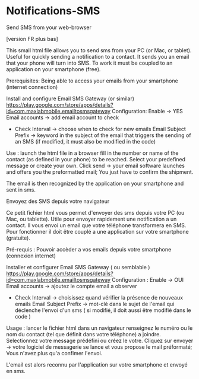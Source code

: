 # Notifications-SMS

Send SMS from your web-browser

[version FR plus bas]

This small html file allows you to send sms from your PC (or Mac, or tablet).
Useful for quickly sending a notification to a contact.
It sends you an email that your phone will turn into SMS.
To work it must be coupled to an application on your smartphone (free).

Prerequisites:
Being able to access your emails from your smartphone (internet connection)

Install and configure Email SMS Gateway (or similar)
https://play.google.com/store/apps/details?id=com.maxlabmobile.emailtosmsgateway
Configuration:
Enable -> YES
Email accounts -> add email account to check
  - Check Interval -> choose when to check for new emails
Email Subject Prefix -> keyword in the subject of the email that triggers the sending of an SMS (if modified, it must also be modified in the code)

Use :
launch the html file in a browser
fill in the number or name of the contact (as defined in your phone) to be reached.
Select your predefined message or create your own.
Click send -> your email software launches and offers you the preformatted mail;
You just have to confirm the shipment.

The email is then recognized by the application on your smartphone and sent in sms.


Envoyez des SMS depuis votre navigateur

Ce petit fichier html vous permet d'envoyer des sms depuis votre PC (ou Mac, ou tablette).
Utile pour envoyer rapidement une notification a un contact.
Il vous envoi un email que votre téléphone transformera en SMS.
Pour fonctionner il doit être couplé a une application sur votre smartphone (gratuite).

Pré-requis :
Pouvoir accèder a vos emails depuis votre smartphone (connexion internet)

Installer et configurer Email SMS Gateway ( ou semblable )
https://play.google.com/store/apps/details?id=com.maxlabmobile.emailtosmsgateway
Configuration :
Enable -> OUI 
Email accounts -> ajoutez le compte email a observer
  - Check Interval -> choisissez quand vérifier la présence de nouveaux emails
Email Subject Prefix -> mot-clé dans le sujet de l'email qui déclenche l'envoi d'un sms ( si modifié, il doit aussi être modifié dans le code )

Usage :
lancer le fichier html dans un navigateur
renseignez le numéro ou le nom du contact (tel que définit dans votre téléphone) a joindre.
Selectionnez votre message prédéfini ou créez le votre.
Cliquez sur envoyer -> votre logiciel de messagerie se lance et vous propose le mail préformaté;
Vous n'avez plus qu'a confimer l'envoi.

L'email est alors reconnu par l'application sur votre smartphone et envoyé en sms.
